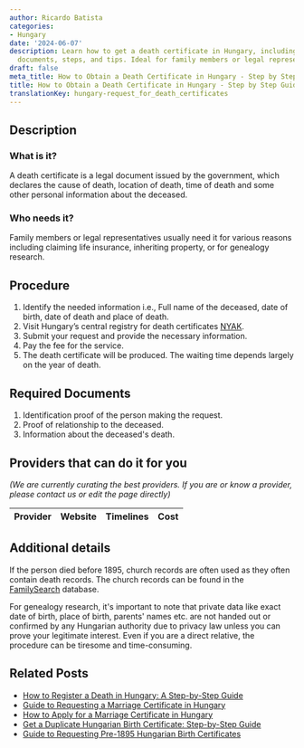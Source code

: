 ```yaml
---
author: Ricardo Batista
categories:
- Hungary
date: '2024-06-07'
description: Learn how to get a death certificate in Hungary, including necessary
  documents, steps, and tips. Ideal for family members or legal representatives.
draft: false
meta_title: How to Obtain a Death Certificate in Hungary - Step by Step Guide
title: How to Obtain a Death Certificate in Hungary - Step by Step Guide
translationKey: hungary-request_for_death_certificates
---
```


## Description
### What is it?
A death certificate is a legal document issued by the government, which declares the cause of death, location of death, time of death and some other personal information about the deceased.

### Who needs it?
Family members or legal representatives usually need it for various reasons including claiming life insurance, inheriting property, or for genealogy research.

## Procedure
1. Identify the needed information i.e., Full name of the deceased, date of birth, date of death and place of death.
2. Visit Hungary’s central registry for death certificates [NYAK](https://nyak.gov.hu/). 
3. Submit your request and provide the necessary information.
4. Pay the fee for the service.
5. The death certificate will be produced. The waiting time depends largely on the year of death.

## Required Documents
1. Identification proof of the person making the request.
2. Proof of relationship to the deceased.
3. Information about the deceased's death.

## Providers that can do it for you

_(We are currently curating the best providers. If you are or know a provider, please contact us or edit the page directly)_

| Provider        |     Website     |     Timelines    |       Cost      |
| :-------------: | :-------------: |  :-------------: | :-------------: |

## Additional details
If the person died before 1895, church records are often used as they often contain death records. The church records can be found in the [FamilySearch](https://familysearch.org/search/collection/show#uri=http://familysearch.org/searchapi/search/collection/1452460) database.

For genealogy research, it's important to note that private data like exact date of birth, place of birth, parents' names etc. are not handed out or confirmed by any Hungarian authority due to privacy law unless you can prove your legitimate interest. Even if you are a direct relative, the procedure can be tiresome and time-consuming.


## Related Posts

- [How to Register a Death in Hungary: A Step-by-Step Guide](https://tramitit.com/guides/hungary/death_registration/)
- [Guide to Requesting a Marriage Certificate in Hungary](https://tramitit.com/guides/hungary/request_for_marriage_certificates/)
- [How to Apply for a Marriage Certificate in Hungary](https://tramitit.com/guides/hungary/marriage_certificate_application/)
- [Get a Duplicate Hungarian Birth Certificate: Step-by-Step Guide](https://tramitit.com/guides/hungary/application_for_duplicate_birth_certificate/)
- [Guide to Requesting Pre-1895 Hungarian Birth Certificates](https://tramitit.com/guides/hungary/request_for_birth_certificates/)